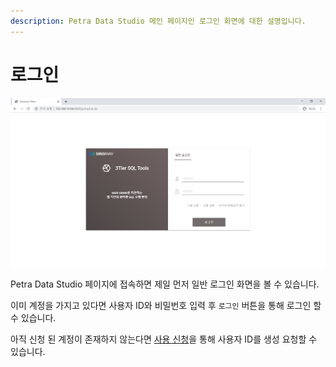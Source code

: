 ```yaml
---
description: Petra Data Studio 메인 페이지인 로그인 화면에 대한 설명입니다.
---
```


# 로그인

![Petra Data Studio Login Page](../../.gitbook/assets/image%20%281%29.png)

 Petra Data Studio 페이지에 접속하면 제일 먼저 일반 로그인 화면을 볼 수 있습니다. 

 이미 계정을 가지고 있다면 사용자 ID와 비밀번호 입력 후 `로그인` 버튼을 통해 로그인 할 수 있습니다. 

 아직 신청 된 계정이  존재하지 않는다면 [사용 신청](user-application.md)을 통해 사용자 ID를 생성 요청할 수 있습니다. 


